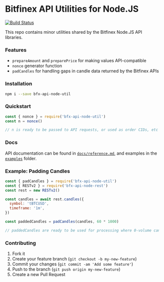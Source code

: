 # Bitfinex API Utilities for Node.JS

[![Build Status](https://travis-ci.org/bitfinexcom/bfx-api-node-util.svg?branch=master)](https://travis-ci.org/bitfinexcom/bfx-api-node-util)

This repo contains minor utilities shared by the Bitfinex Node.JS API libraries.

### Features

* `prepareAmount` and `preparePrice` for making values API-compatible
* `nonce` generator function
* `padCandles` for handling gaps in candle data returned by the Bitfinex APIs

### Installation

```bash
npm i --save bfx-api-node-util
```

### Quickstart

```js
const { nonce } = require('bfx-api-node-util')
const n = nonce()

// n is ready to be passed to API requests, or used as order CIDs, etc
```

### Docs

API documentation can be found in [`docs/reference.md`](docs/reference.md), and
examples in the [`examples`](examples) folder.

### Example: Padding Candles

```js
const { padCandles } = require('bfx-api-node-util')
const { RESTv2 } = require('bfx-api-node-rest')
const rest = new RESTv2()

const candles = await rest.candles({
  symbol: 'tBTCUSD',
  timeframe: '1m',
})

const paddedCandles = padCandles(candles, 60 * 1000)

// paddedCandles are ready to be used for processing where 0-volume candles are required
```

### Contributing

1. Fork it
2. Create your feature branch (`git checkout -b my-new-feature`)
3. Commit your changes (`git commit -am 'Add some feature'`)
4. Push to the branch (`git push origin my-new-feature`)
5. Create a new Pull Request
